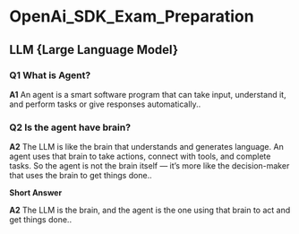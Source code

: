 # OpenAi_SDK_Exam_Preparation

## **LLM {Large Language Model}**

### Q1 What is Agent?
**A1** An agent is a smart software program that can take input, understand it, and perform tasks or give responses automatically..
### Q2 Is the agent have brain?
**A2** The LLM is like the brain that understands and generates language. An agent uses that brain to take actions, connect with tools, and complete tasks. So the agent is not the brain itself — it’s more like the decision-maker that uses the brain to get things done..
<p><b>Short Answer</b></p>

**A2** The LLM is the brain, and the agent is the one using that brain to act and get things done..

